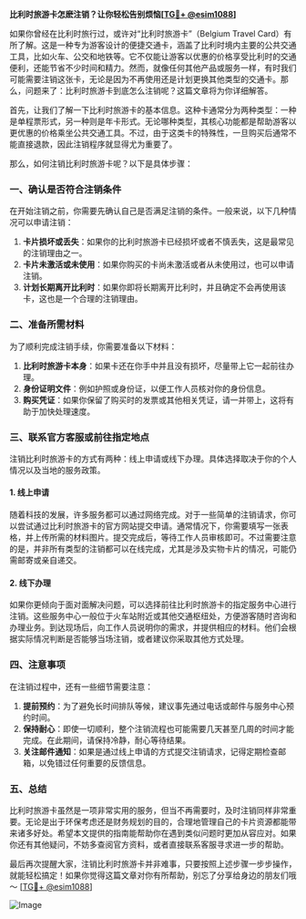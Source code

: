 **比利时旅游卡怎麽注销？让你轻松告别烦恼[[TG💪+ @esim1088](https://t.me/s/esim1088)]**

如果你曾经在比利时旅行过，或许对“比利时旅游卡”（Belgium Travel Card）有所了解。这是一种专为游客设计的便捷交通卡，涵盖了比利时境内主要的公共交通工具，比如火车、公交和地铁等。它不仅能让游客以优惠的价格享受比利时的交通便利，还能节省不少时间和精力。然而，就像任何其他产品或服务一样，有时我们可能需要注销这张卡，无论是因为不再使用还是计划更换其他类型的交通卡。那么，问题来了：比利时旅游卡到底怎么注销呢？这篇文章将为你详细解答。

首先，让我们了解一下比利时旅游卡的基本信息。这种卡通常分为两种类型：一种是单程票形式，另一种则是年卡形式。无论哪种类型，其核心功能都是帮助游客以更优惠的价格乘坐公共交通工具。不过，由于这类卡的特殊性，一旦购买后通常不能直接退款，因此注销程序就显得尤为重要了。

那么，如何注销比利时旅游卡呢？以下是具体步骤：

### 一、确认是否符合注销条件

在开始注销之前，你需要先确认自己是否满足注销的条件。一般来说，以下几种情况可以申请注销：

1. **卡片损坏或丢失**：如果你的比利时旅游卡已经损坏或者不慎丢失，这是最常见的注销理由之一。
2. **卡片未激活或未使用**：如果你购买的卡尚未激活或者从未使用过，也可以申请注销。
3. **计划长期离开比利时**：如果你即将长期离开比利时，并且确定不会再使用该卡，这也是一个合理的注销理由。

### 二、准备所需材料

为了顺利完成注销手续，你需要准备以下材料：

1. **比利时旅游卡本身**：如果卡还在你手中并且没有损坏，尽量带上它一起前往办理。
2. **身份证明文件**：例如护照或身份证，以便工作人员核对你的身份信息。
3. **购买凭证**：如果你保留了购买时的发票或其他相关凭证，请一并带上，这将有助于加快处理速度。

### 三、联系官方客服或前往指定地点

注销比利时旅游卡的方式有两种：线上申请或线下办理。具体选择取决于你的个人情况以及当地的服务政策。

#### 1. 线上申请

随着科技的发展，许多服务都可以通过网络完成。对于一些简单的注销请求，你可以尝试通过比利时旅游卡的官方网站提交申请。通常情况下，你需要填写一张表格，并上传所需的材料图片。提交完成后，等待工作人员审核即可。不过需要注意的是，并非所有类型的注销都可以在线完成，尤其是涉及实物卡片的情况，可能仍需邮寄或亲自递交。

#### 2. 线下办理

如果你更倾向于面对面解决问题，可以选择前往比利时旅游卡的指定服务中心进行注销。这些服务中心一般位于火车站附近或其他交通枢纽处，方便游客随时咨询和办理业务。到达现场后，向工作人员说明你的需求，并提供相应的材料。他们会根据实际情况判断是否能够当场注销，或者建议你采取其他方式处理。

### 四、注意事项

在注销过程中，还有一些细节需要注意：

1. **提前预约**：为了避免长时间排队等候，建议事先通过电话或邮件与服务中心预约时间。
2. **保持耐心**：即使一切顺利，整个注销流程也可能需要几天甚至几周的时间才能完成。在此期间，请保持冷静，耐心等待结果。
3. **关注邮件通知**：如果是通过线上申请的方式提交注销请求，记得定期检查邮箱，以免错过任何重要的反馈信息。

### 五、总结

比利时旅游卡虽然是一项非常实用的服务，但当不再需要时，及时注销同样非常重要。无论是出于环保考虑还是财务规划的目的，合理地管理自己的卡片资源都能带来诸多好处。希望本文提供的指南能帮助你在遇到类似问题时更加从容应对。如果你还有其他疑问，不妨多查阅官方资料，或者直接联系客服寻求进一步的帮助。

最后再次提醒大家，注销比利时旅游卡并非难事，只要按照上述步骤一步步操作，就能轻松搞定！如果你觉得这篇文章对你有所帮助，别忘了分享给身边的朋友们哦～ [[TG💪+ @esim1088](https://t.me/s/esim1088)] 

![Image](https://i.postimg.cc/4NQfJmqS/Snipaste-2025-05-13-00-14-12.png)